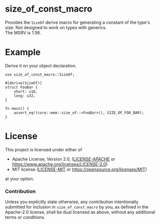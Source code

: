 # size_of_const_macro
Provides the `SizeOf` derive macro for generating a constant of the type's size.
Not designed to work on types with generics.  
The MSRV is 1.56.

# Example
Derive it on your object declaration.
```
use size_of_const_macro::SizeOf;

#[derive(SizeOf)]
struct FooBar {
	short: u16,
	long: u32,
}

fn main() {
	assert_eq!(core::mem::size_of::<FooBar>(), SIZE_OF_FOO_BAR);
}
```

# License

This project is licensed under either of

 * Apache License, Version 2.0, ([LICENSE-APACHE](LICENSE-APACHE) or
   https://www.apache.org/licenses/LICENSE-2.0)
 * MIT license ([LICENSE-MIT](LICENSE-MIT) or
   https://opensource.org/licenses/MIT)

at your option.

### Contribution

Unless you explicitly state otherwise, any contribution intentionally submitted
for inclusion in `size_of_const_macro` by you, as defined in the Apache-2.0 license, shall be
dual licensed as above, without any additional terms or conditions.
